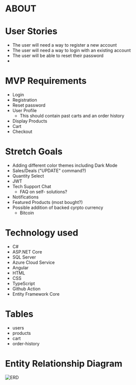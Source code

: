 # ABOUT

# User Stories
- The user will need a way to register a new account
- The user will need a way to login with an existing account
- The user will be able to reset their password
- 
# MVP Requirements
- Login
- Registration
- Reset password
- User Profile
    - This should contain past carts and an order history
- Display Products
- Cart
- Checkout
# Stretch Goals 
- Adding different color themes including Dark Mode
- Sales/Deals ("UPDATE" command?)
- Quantity Select
- JWT
- Tech Support Chat
    - FAQ on self- solutions?
- Notifications
- Featured Products (most bought?)
- Possible addition of backed cyrpto currency
    - Bitcoin
# Technology used
- C#
- ASP.NET Core
- SQL Server
- Azure Cloud Service
- Angular
- HTML
- CSS
- TypeScript
- Github Action
- Entity Framework Core
# Tables
- users
- products
- cart
- order-history

# Entity Relationship Diagram
![ERD](ERD-png)
